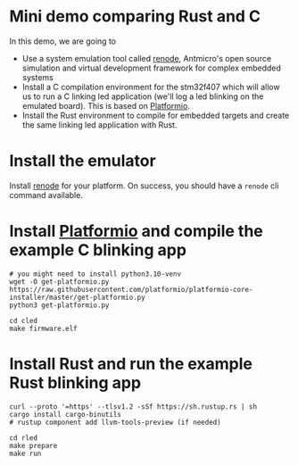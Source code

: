 # Mini  demo comparing Rust and C
In this demo, we are going to
- Use a system emulation tool called [renode](https://github.com/renode/renode/tree/master), Antmicro's open source simulation and virtual development framework for complex embedded systems
- Install a C compilation environment for the stm32f407 which will allow us to run a C linking led application (we'll log a led blinking on the emulated board). This is based on [Platformio](https://platformio.org/).
- Install the Rust environment to compile for embedded targets and create the same linking led application with Rust.

# Install the emulator
Install [renode](https://github.com/renode/renode/tree/master) for your platform. On success, you should have a `renode` cli command available.

# Install [Platformio](https://platformio.org/) and compile the example C blinking app

```shell
# you might need to install python3.10-venv
wget -O get-platformio.py https://raw.githubusercontent.com/platformio/platformio-core-installer/master/get-platformio.py
python3 get-platformio.py

cd cled
make firmware.elf
```

# Install Rust and run the example Rust blinking app

```shell
curl --proto '=https' --tlsv1.2 -sSf https://sh.rustup.rs | sh
cargo install cargo-binutils
# rustup component add llvm-tools-preview (if needed)

cd rled
make prepare
make run

```
